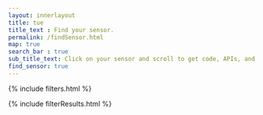 ```yaml
---
layout: innerlayout
title: tue
title_text : Find your sensor.
permalink: /findSensor.html
map: true
search_bar : true
sub_title_text: Click on your sensor and scroll to get code, APIs, and wiring examples. Many sensors are also available for purchase directly from the manufacturer.
find_sensor: true
---
```


{% include filters.html %}

{% include filterResults.html %}

<script src="{{ site.baseurl }}/assets/js/library/jquery-ui.min.js"></script>
<script src="{{ site.baseurl }}/assets/js/library/jquery.pajinate.js"></script>
<script src="{{ site.baseurl }}/assets/js/common.js?v={{site.data.global.resourceVersion}}"></script>
<script src="{{ site.baseurl }}/assets/js/search.js?v={{site.data.global.resourceVersion}}"></script>
